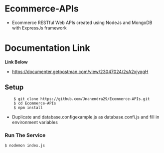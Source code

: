# Ecommerce-APIs
 - Ecommerce RESTful Web APIs created using NodeJs and MongoDB with ExpressJs framework


# Documentation Link 
**Link Below**
- https://documenter.getpostman.com/view/23047024/2sA2xjyqqH

## Setup
 
```
    $ git clone https://github.com/Jnanendra29/Ecommerce-APIs.git
    $ cd Ecommerce-APIs
    $ npm install
```
  - Duplicate and database.configexample.js as database.confi.js and fill in environment variables

  ### Run The Service
  ```
  $ nodemon index.js
  ```
